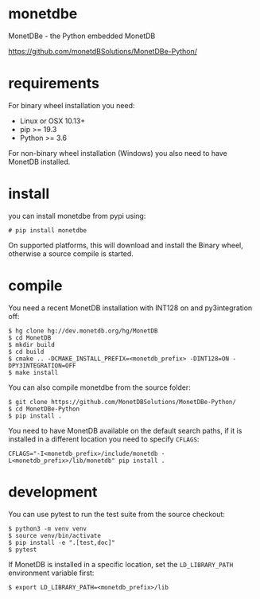 # monetdbe
MonetDBe - the Python embedded MonetDB

https://github.com/monetdBSolutions/MonetDBe-Python/

# requirements

For binary wheel installation you need:

 * Linux or OSX 10.13+
 * pip >= 19.3
 * Python >= 3.6

For non-binary wheel installation (Windows) you also need to have MonetDB installed.


# install

you can install monetdbe from pypi using:
```
# pip install monetdbe
```

On supported platforms, this will download and install the Binary wheel, otherwise a source compile is started.

# compile

You need a recent MonetDB installation with INT128 on and py3integration off: 
```
$ hg clone hg://dev.monetdb.org/hg/MonetDB
$ cd MonetDB
$ mkdir build
$ cd build
$ cmake .. -DCMAKE_INSTALL_PREFIX=<monetdb_prefix> -DINT128=ON -DPY3INTEGRATION=OFF
$ make install
```

You can also compile monetdbe from the source folder:
```
$ git clone https://github.com/MonetDBSolutions/MonetDBe-Python/
$ cd MonetDBe-Python
$ pip install .
```

You need to have MonetDB available on the default search paths, if it is
installed in a different location you need to specify `CFLAGS`:
```
CFLAGS="-I<monetdb_prefix>/include/monetdb -L<monetdb_prefix>/lib/monetdb" pip install .
```
 
# development

You can use pytest to run the test suite from the source checkout:
```
$ python3 -m venv venv
$ source venv/bin/activate
$ pip install -e ".[test,doc]"
$ pytest
```

If MonetDB is installed in a specific location, set the `LD_LIBRARY_PATH` environment variable first:
```
$ export LD_LIBRARY_PATH=<monetdb_prefix>/lib
```
